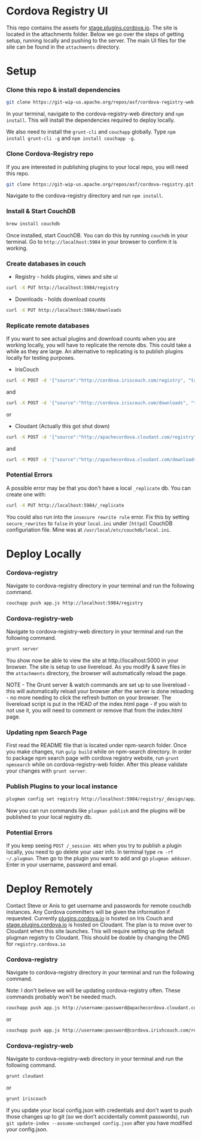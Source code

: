Cordova Registry UI
===================
This repo contains the assets for [stage.plugins.cordova.io](http://stage.plugins.cordova.io). The site is located in the attachments folder. Below we go over the steps of getting setup, running locally and pushing to the server. The main UI files for the site can be found in the `attachments` directory. 

Setup
=====
### Clone this repo & install dependencies
```bash
git clone https://git-wip-us.apache.org/repos/asf/cordova-registry-web.git
```
In your terminal, navigate to the cordova-registry-web directory and `npm install`. This will install the dependencies required to deploy locally.

We also need to install the `grunt-cli` and `couchapp` globally. Type `npm install grunt-cli -g` and `npm install couchapp -g`. 

### Clone Cordova-Registry repo
If you are interested in publishing plugins to your local repo, you will need this repo.
```bash
git clone https://git-wip-us.apache.org/repos/asf/cordova-registry.git
```
Navigate to the cordova-registry directory and run `npm install`.

### Install & Start CouchDB
```bash
brew install couchdb
```
Once installed, start CouchDB. You can do this by running `couchdb` in your terminal. 
Go to `http://localhost:5984` in your browser to confirm it is working.

### Create databases in couch

* Registry - holds plugins, views and site ui

```bash
curl -X PUT http://localhost:5984/registry
```

* Downloads - holds download counts

```bash
curl -X PUT http://localhost:5984/downloads
```

### Replicate remote databases
If you want to see actual plugins and download counts when you are working locally, you will have to replicate the remote dbs. This could take a while as they are large. An alternative to replicating is to publish plugins locally for testing purposes.

* IrisCouch

```bash
curl -X POST -d '{"source":"http://cordova.iriscouch.com/registry", "target":"http://localhost:5984/registry"}' http://localhost:5984/_replicate -H "Content-Type: application/json"
```
and
```bash
curl -X POST -d '{"source":"http://cordova.iriscouch.com/downloads", "target":"http://localhost:5984/downloads"}' http://localhost:5984/_replicate -H "Content-Type: application/json"
```
or
* Cloudant (Actually this got shut down)

```bash
curl -X POST -d '{"source":"http://apachecordova.cloudant.com/registry", "target":"http://localhost:5984/registry"}' http://localhost:5984/_replicate -H "Content-Type: application/json"
```
and
```bash
curl -X POST -d '{"source":"http://apachecordova.cloudant.com/downloads", "target":"http://localhost:5984/downloads"}' http://localhost:5984/_replicate -H "Content-Type: application/json"
```

### Potential Errors
A possible error may be that you don't have a local `_replicate` db. You can create one with:
```bash
curl -X PUT http://localhost:5984/_replicate
```

You could also run into the `insecure rewrite rule` error. Fix this by setting `secure_rewrites` to `false` in your `local.ini` under `[httpd]` CouchDB configuriation file. Mine was at `/usr/local/etc/couchdb/local.ini`.

Deploy Locally
==============

### Cordova-registry
Navigate to cordova-registry directory in your terminal and run the following command.
```bash
couchapp push app.js http://localhost:5984/registry
```

### Cordova-registry-web
Navigate to cordova-registry-web directory in your terminal and run the following command.
```bash
grunt server
```

You show now be able to view the site at http://localhost:5000 in your browser.
The site is setup to use livereload. As you modify & save files in the `attachments` directory, the browser will automatically reload the page.

NOTE - The Grunt server & watch commands are set up to use livereload - this will automatically reload your browser after the server is done reloading - no more needing to click the refresh button on your browser. The livereload script is put in the HEAD of the index.html page - if you wish to not use it, you will need to comment or remove that from the index.html page.

### Updating npm Search Page
First read the README file that is located under npm-search folder. Once you make changes, run `gulp build` while on npm-search directory. In order to package npm search page with cordova registry website, run `grunt npmsearch` while on cordova-registry-web folder. After this please validate your changes with `grunt server`.

### Publish Plugins to your local instance
```bash
plugman config set registry http://localhost:5984/registry/_design/app/_rewrite
```
Now you can run commands like `plugman publish` and the plugins will be published to your local registry db.

### Potential Errors
If you keep seeing `POST /_session 401` when you try to publish a plugin locally, you need to go delete your user info. In terminal type `rm -rf ~/.plugman`. Then go to the plugin you want to add and go `plugman adduser`. Enter in your username, password and email.

Deploy Remotely
==============
Contact Steve or Anis to get username and passwords for remote couchdb instances. Any Cordova committers will be given the information if requested. Currently [plugins.cordova.io](http://plugins.cordova.io) is hosted on Iris Couch and [stage.plugins.cordova.io](http://stage.plugins.cordova.io) is hosted on Cloudant. The plan is to move over to Cloudant when this site launches. This will require setting up the default plugman registry to Cloudant. This should be doable by changing the DNS for `registry.cordova.io`

### Cordova-registry
Navigate to cordova-registry directory in your terminal and run the following command.

Note: I don't believe we will be updating cordova-registry often. These commands probably won't be needed much.
```bash
couchapp push app.js http://username:password@apachecordova.cloudant.com/registry
```
or
```bash
couchapp push app.js http://username:password@cordova.irishcouch.com/registry
```


### Cordova-registry-web
Navigate to cordova-registry-web directory in your terminal and run the following command.
```bash
grunt cloudant
```
or
```bash
grunt iriscouch
```

If you update your local config.json with credentials and don't want to push those changes up to git (so we don't accidentally commit passwords), run `git update-index --assume-unchanged config.json` after you have modified your config.json.


